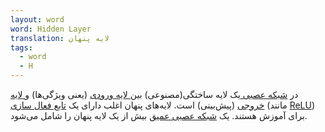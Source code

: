 ```yaml
---
layout: word
word: Hidden Layer
translation: لایه پنهان
tags:
  - word
  - H
---
```

در [شبکه عصبی ](/n/neural_network)یک لایه ساختگی(مصنوعی) بین[ لایه ورودی](/i/input_layer) (یعنی ویژگی‌ها) و[ لایه خروجی](/o/output_layer) (پیش‌بینی) است. لایه‌های پنهان اغلب دارای یک [تابع فعال سازی](/a/activation_function) (مانند [ReLU](/r/ReLU)) برای آموزش هستند. یک [شبکه عصبی عمیق](/d/deep_neural_network) بیش از یک لایه پنهان را شامل می‌شود.